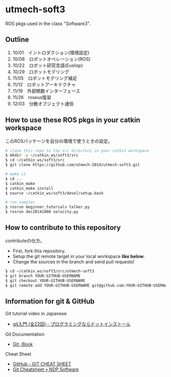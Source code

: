 utmech-soft3
============

ROS pkgs used in the class "Software3".

Outline
---
1. 10/01　イントロダクション(環境設定)
1. 10/08　ロボットオペレーション(ROS)
1. 10/22　ロボット研究言語(Euslisp)
1. 10/29　ロボットモデリング
1. 11/05　ロボットモデリング補足
1. 11/12　ロボットアーキテクチャ
1. 11/19　外部関数インターフェース
1. 11/26　roseus復習
1. 12/03　分散オブジェクト通信

How to use these ROS pkgs in your catkin workspace
---
このROSパッケージを自分の環境で使うときの設定。
```bash
# clone this repo to the src directory in your catkin workspace
$ mkdir -p ~/catkin_ws/soft3/src
$ cd ~/catkin_ws/soft3/src
$ git clone https://github.com/utmech-2014/utmech-soft3.git

# make it
$ cd ..
$ catkin_make
$ catkin_make install
$ source ~/catkin_ws/soft3/devel/setup.bash

# run samples
$ rosrun beginner_tutorials talker.py
$ rosrun doc20141008 velocity.py
```

How to contribute to this repository
---
contributeの仕方。
* First, fork this repository.
* Setup the git remote target in your local workspace __like below__.
* Change the sources in the branch and send pull requests!
```bash
$ cd ~/catkin_ws/soft3/src/utmech-soft3
$ git branch YOUR-GITHUB-USERNAME
$ git checkout YOUR-GITHUB-USERNAME
$ git remote add YOUR-GITHUB-USERNAME git@github.com:YOUR-GITHUB-USERNAME/utmech-soft3
```

Information for git & GitHub
---
Git tutorial video in Japanese
* [git入門 (全22回) - プログラミングならドットインストール](http://dotinstall.com/lessons/basic_git)

Git Documentation
* [Git -Book](http://git-scm.com/book/ja/v1)

Cheat Sheet
* [GitHub - GIT CHEAT SHEET](https://training.github.com/kit/downloads/github-git-cheat-sheet.pdf)
* [Git Cheatsheet • NDP Software](http://ndpsoftware.com/git-cheatsheet.html)
